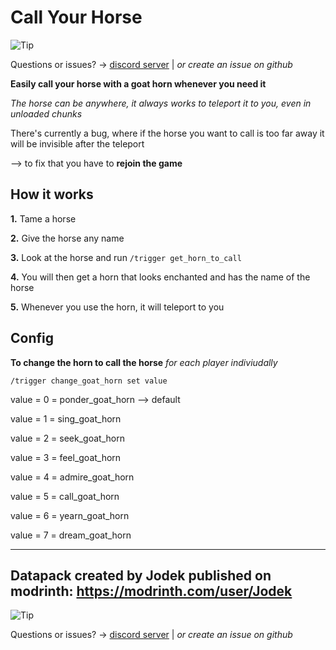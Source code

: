 # Call Your Horse

<picture>
   <source media="(prefers-color-scheme: light)" srcset="https://raw.githubusercontent.com/Mqxx/GitHub-Markdown/main/blockquotes/badge/light-theme/tip.svg">
  <img alt="Tip" src="https://raw.githubusercontent.com/Mqxx/GitHub-Markdown/main/blockquotes/badge/dark-theme/tip.svg">
 </picture><br>
 
Questions or issues? -> [discord server](https://discord.gg/z2n3qTzQY6) | _or create an issue on github_

**Easily call your horse with a goat horn whenever you need it**

_The horse can be anywhere, it always works to teleport it to you, even in unloaded chunks_

There's currently a bug, where if the horse you want to call is too far away it will be invisible after the teleport 

--> to fix that you have to **rejoin the game**

## How it works

**1.** Tame a horse

**2.** Give the horse any name

**3.** Look at the horse and run `/trigger get_horn_to_call`

**4.** You will then get a horn that looks enchanted and has the name of the horse

**5.** Whenever you use the horn, it will teleport to you

## Config

**To change the horn to call the horse** _for each player indiviudally_

```
/trigger change_goat_horn set value
```
value = 0 = ponder_goat_horn --> default

value = 1 = sing_goat_horn

value = 2 = seek_goat_horn

value = 3 = feel_goat_horn

value = 4 = admire_goat_horn

value = 5 = call_goat_horn

value = 6 = yearn_goat_horn

value = 7 = dream_goat_horn

---

## Datapack created by Jodek published on modrinth: https://modrinth.com/user/Jodek

<picture>
   <source media="(prefers-color-scheme: light)" srcset="https://raw.githubusercontent.com/Mqxx/GitHub-Markdown/main/blockquotes/badge/light-theme/tip.svg">
  <img alt="Tip" src="https://raw.githubusercontent.com/Mqxx/GitHub-Markdown/main/blockquotes/badge/dark-theme/tip.svg">
 </picture><br>
 
Questions or issues? -> [discord server](https://discord.gg/z2n3qTzQY6) | _or create an issue on github_
